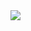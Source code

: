 <img src="https://genshin-card.getloli.com/17/20934997.png">
<!-- steam-box start -->

<!-- steam-box end -->
